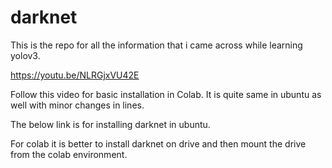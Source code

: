 # darknet
This is the repo for all the information that i came across while learning yolov3.

https://youtu.be/NLRGjxVU42E

Follow this video for basic installation in Colab.
It is quite same in ubuntu as well with minor changes in lines.

The below link is for installing darknet in ubuntu.

For colab it is better to install darknet on drive and then mount the drive from the colab environment.


